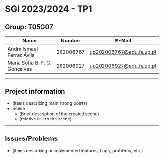 # SGI 2023/2024 - TP1

## Group: T05G07

| Name                           | Number    | E-Mail                   |
| ------------------------------ | --------- | ------------------------ |
| André Ismael Ferraz Ávila      | 202006767 | up202006767@edu.fe.up.pt |
| Maria Sofia B. P. C. Gonçalves | 202006927 | up202006927@edu.fe.up.pt |

---

## Project information  

-   (items describing main strong points)
-   Scene
    -   (Brief description of the created scene)
    -   (relative link to the scene)

---

## Issues/Problems

-   (items describing unimplemented features, bugs, problems, etc.)
